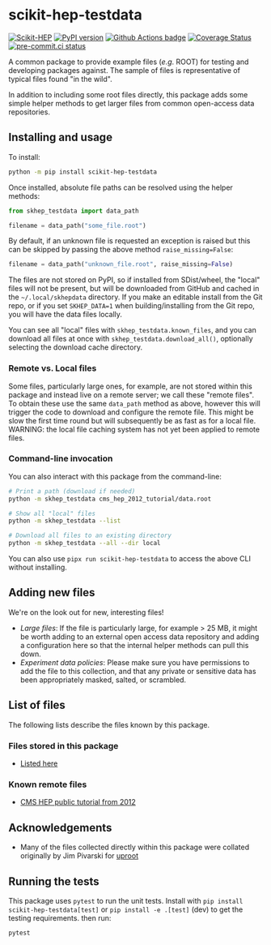 # scikit-hep-testdata

[![Scikit-HEP][sk-badge]](https://scikit-hep.org/)
[![PyPI version](https://img.shields.io/pypi/v/scikit-hep-testdata.svg?longCache=true)](https://pypi.org/project/scikit-hep-testdata/)
[![Github Actions badge](https://github.com/scikit-hep/scikit-hep-testdata/workflows/CI/badge.svg)](https://github.com/scikit-hep/scikit-hep-testdata/actions)
[![Coverage Status](https://coveralls.io/repos/github/scikit-hep/scikit-hep-testdata/badge.svg?branch=main)](https://coveralls.io/github/scikit-hep/scikit-hep-testdata?branch=main)
[![pre-commit.ci status](https://results.pre-commit.ci/badge/github/scikit-hep/scikit-hep-testdata/main.svg)](https://results.pre-commit.ci/latest/github/scikit-hep/scikit-hep-testdata/main)

[sk-badge]: https://scikit-hep.org/assets/images/Scikit--HEP-Project-blue.svg

A common package to provide example files (*e.g*. ROOT) for testing and developing packages against.
The sample of files is representative of typical files found "in the wild".

In addition to including some root files directly, this package adds some simple helper methods to
get larger files from common open-access data repositories.

## Installing and usage
To install:

```bash
python -m pip install scikit-hep-testdata
```

Once installed, absolute file paths can be resolved using the helper methods:

``` python
from skhep_testdata import data_path

filename = data_path("some_file.root")
```

By default, if an unknown file is requested an exception is raised but this can be skipped by passing the above method `raise_missing=False`:

```python
filename = data_path("unknown_file.root", raise_missing=False)
```

The files are not stored on PyPI, so if installed from SDist/wheel, the "local"
files will not be present, but will be downloaded from GitHub and cached in the
`~/.local/skhepdata` directory. If you make an editable install from the Git repo,
or if you set `SKHEP_DATA=1` when building/installing from the Git repo, you will
have the data files locally.

You can see all "local" files with `skhep_testdata.known_files`, and you can
download all files at once with `skhep_testdata.download_all()`, optionally selecting
the download cache directory.

### Remote vs. Local files
Some files, particularly large ones, for example, are not stored within this
package and instead live on a remote server; we call these "remote files".  To
obtain these use the same `data_path` method as above, however this will
trigger the code to download and configure the remote file.  This might be slow
the first time round but will subsequently be as fast as for a local file.
WARNING: the local file caching system has not yet been applied to remote
files.

### Command-line invocation
You can also interact with this package from the command-line:

```bash
# Print a path (download if needed)
python -m skhep_testdata cms_hep_2012_tutorial/data.root

# Show all "local" files
python -m skhep_testdata --list

# Download all files to an existing directory
python -m skhep_testdata --all --dir local
```

You can also use `pipx run scikit-hep-testdata` to access the above CLI without installing.


## Adding new files
We're on the look out for new, interesting files!

- *Large files*: If the file is particularly large, for example > 25 MB, it might be worth adding to an external open access data repository and adding a configuration here so that the internal helper methods can pull this down.
- *Experiment data policies*: Please make sure you have permissions to add the file to this collection, and that any private or sensitive data has been appropriately masked, salted, or scrambled.

## List of files
The following lists describe the files known by this package.

### Files stored in this package
- [Listed here](src/skhep_testdata/data)

### Known remote files
- [CMS HEP public tutorial from 2012](http://opendata.cern.ch/record/50)

## Acknowledgements
- Many of the files collected directly within this package were collated originally by Jim Pivarski for [uproot](https://github.com/scikit-hep/uproot)

## Running the tests
This package uses `pytest` to run the unit tests. Install with `pip install scikit-hep-testdata[test]` or `pip install -e .[test]` (dev) to get the testing requirements.
then run:

```bash
pytest
```
